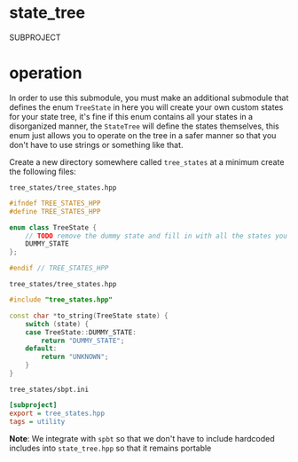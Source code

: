 # state_tree
SUBPROJECT

# operation
In order to use this submodule, you must make an additional submodule that defines the enum `TreeState` in here you will create your own custom states for your state tree, it's fine if this enum contains all your states in a disorganized manner, the `StateTree` will define the states themselves, this enum just allows you to operate on the tree in a safer manner so that you don't have to use strings or something like that.

Create a new directory somewhere called `tree_states` at a minimum create the following files:

`tree_states/tree_states.hpp`
```cpp
#ifndef TREE_STATES_HPP
#define TREE_STATES_HPP

enum class TreeState {
    // TODO remove the dummy state and fill in with all the states you need
    DUMMY_STATE
};

#endif // TREE_STATES_HPP
```

`tree_states/tree_states.hpp`
```cpp
#include "tree_states.hpp"

const char *to_string(TreeState state) {
    switch (state) {
    case TreeState::DUMMY_STATE:
        return "DUMMY_STATE";
    default:
        return "UNKNOWN";
    }
}
```

`tree_states/sbpt.ini`
```ini
[subproject]
export = tree_states.hpp
tags = utility
```

**Note**: We integrate with `spbt` so that we don't have to include hardcoded includes into `state_tree.hpp` so that it remains portable

